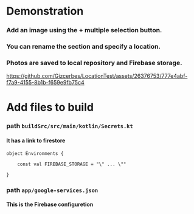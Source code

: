 # Demonstration

### Add an image using the + multiple selection button.

### You can rename the section and specify a location.

### Photos are saved to local repository and Firebase storage.

https://github.com/Gizcerbes/LocationTest/assets/26376753/777e4abf-f7a9-4155-8b1b-f659e9fb75c4

# Add files to build

### path `buildSrc/src/main/kotlin/Secrets.kt`

#### It has a link to firestore

```
object Environments {
	
	const val FIREBASE_STORAGE = "\" ... \""
	
}
```
### path `app/google-services.json`
#### This is the Firebase configuretion

